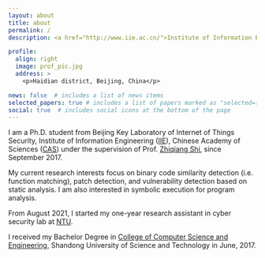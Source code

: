 ```yaml
---
layout: about
title: about
permalink: /
description: <a href="http://www.iie.ac.cn/">Institute of Information Engineering</a>. &nbsp yangshouguo@iie.ac.cn.

profile:
  align: right
  image: prof_pic.jpg
  address: >
    <p>Haidian district, Beijing, China</p>

news: false  # includes a list of news items
selected_papers: true # includes a list of papers marked as "selected={true}"
social: true  # includes social icons at the bottom of the page
---
```


I am a Ph.D. student from Beijing Key Laboratory of Internet of Things Security, Institute of Information Engineering ([IIE](http://www.iie.ac.cn/)), Chinese Academy of Sciences ([CAS](https://english.cas.cn/)) under the supervision of Prof. [Zhiqiang Shi](http://people.ucas.ac.cn/~0003476), since September 2017.

My current research interests focus on binary code similarity detection (i.e. function matching), patch detection, and vulnerability detection based on static analysis.
I am also interested in symbolic execution for program analysis.

From August 2021, I started my one-year research assistant in cyber security lab at [NTU](https://www.ntu.edu.sg).

I received my Bachelor Degree in [College of Computer Science and Engineering](http://cise.sdust.edu.cn/), Shandong University of Science and Technology in June, 2017.